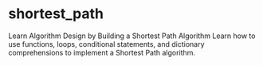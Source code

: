 # shortest_path
Learn Algorithm Design by Building a Shortest Path Algorithm
Learn how to use functions, loops, conditional statements, and dictionary comprehensions to implement a Shortest Path algorithm.
